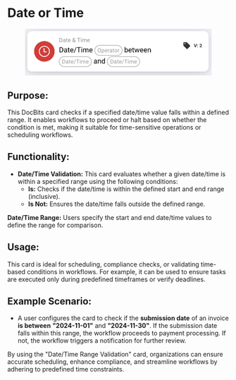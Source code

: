 # Date or Time

<figure><img src="../../../../.gitbook/assets/image (5) (1).png" alt="" width="563"><figcaption></figcaption></figure>

## **Purpose:**

This DocBits card checks if a specified date/time value falls within a defined range. It enables workflows to proceed or halt based on whether the condition is met, making it suitable for time-sensitive operations or scheduling workflows.

## **Functionality:**

* **Date/Time Validation:** This card evaluates whether a given date/time is within a specified range using the following conditions:
  * **Is:** Checks if the date/time is within the defined start and end range (inclusive).
  * **Is Not:** Ensures the date/time falls outside the defined range.

**Date/Time Range:** Users specify the start and end date/time values to define the range for comparison.

## **Usage:**

This card is ideal for scheduling, compliance checks, or validating time-based conditions in workflows. For example, it can be used to ensure tasks are executed only during predefined timeframes or verify deadlines.

## **Example Scenario:**

* A user configures the card to check if the **submission date** of an invoice **is between** **"2024-11-01"** and **"2024-11-30"**. If the submission date falls within this range, the workflow proceeds to payment processing. If not, the workflow triggers a notification for further review.

By using the "Date/Time Range Validation" card, organizations can ensure accurate scheduling, enhance compliance, and streamline workflows by adhering to predefined time constraints.
